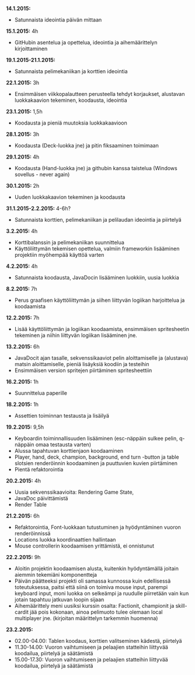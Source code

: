 **14.1.2015:** 
- Satunnaista ideointia päivän mittaan

**15.1.2015:** 4h 
- GitHubin asentelua ja opettelua, ideointia ja aihemäärittelyn kirjoittaminen

**19.1.2015-21.1.2015:** 
- Satunnaista pelimekaniikan ja korttien ideointia

**22.1.2015:** 3h 
- Ensimmäisen viikkopalautteen perusteella tehdyt korjaukset, alustavan luokkakaavion tekeminen, koodausta, ideointia

**23.1.2015:** 1,5h 
- Koodausta ja pieniä muutoksia luokkakaavioon

**28.1.2015:** 3h 
- Koodausta (Deck-luokka jne) ja pitin fiksaaminen toimimaan

**29.1.2015:** 4h 
- Koodausta (Hand-luokka jne) ja githubin kanssa taistelua (Windows sovellus - never again)

**30.1.2015:** 2h 
- Uuden luokkakaavion tekeminen ja koodausta

**31.1.2015-2.2.2015:** 4-6h?
- Satunnaista korttien, pelimekaniikan ja pelilaudan ideointia ja piirtelyä

**3.2.2015:** 4h
- Korttibalanssin ja pelimekaniikan suunnittelua
- Käyttöliittymän tekemisen opettelua, valmiin frameworkin lisääminen projektiin myöhempää käyttöä varten

**4.2.2015:** 4h
- Satunnaista koodausta, JavaDocin lisääminen luokkiin, uusia luokkia

**8.2.2015:** 7h
- Perus graafisen käyttöliittymän ja siihen liittyvän logiikan harjoittelua ja koodaamista

**12.2.2015:** 7h
- Lisää käyttöliittymän ja logiikan koodaamista, ensimmäisen spritesheetin tekeminen ja niihin liittyvän logiikan lisääminen jne.

**13.2.2015:** 6h
- JavaDocit ajan tasalle, sekvenssikaaviot pelin aloittamiselle ja (alustava) matsin aloittamiselle, pieniä lisäyksiä koodiin ja testeihin
- Ensimmäisen version spritejen piirtäminen spritesheettiin

**16.2.2015:** 1h
- Suunnittelua paperille

**18.2.2015:** 1h
- Assettien toiminnan testausta ja lisäilyä

**19.2.2015:** 9,5h
- Keyboardin toiminnallisuuden lisääminen (esc-näppäin sulkee pelin, q-näppäin omaa testausta varten)
- Alussa tapahtuvan korttienjaon koodaaminen
- Player, hand, deck, champion, background, end turn -button ja table slotsien renderöinnin koodaaminen ja puuttuvien kuvien piirtäminen
- Pientä refaktorointia

**20.2.2015:** 4h
- Uusia sekvenssikaavioita: Rendering Game State, 
- JavaDoc päivittämistä
- Render Table

**21.2.2015:** 6h
- Refaktorointia, Font-luokkaan tutustuminen ja hyödyntäminen vuoron renderöinnissä
- Locations luokka koordinaattien hallintaan
- Mouse controllerin koodaamisen yrittämistä, ei onnistunut

**22.2.2015:** 9h
- Aloitin projektin koodaamisen alusta, kuitenkin hyödyntämällä joitain aiemmin tekemiäni komponentteja 
- Päivän päätteeksi projekti oli samassa kunnossa kuin edellisessä toteutuksessa, paitsi että siinä on toimiva
mouse input, parempi keyboard input, moni luokka on selkeämpi ja ruudulle piirretään vain kun jotain tapahtuu
jatkuvan loopin sijaan
- Aihemäärittely meni uusiksi kurssin osalta: Factionit, championit ja skill-cardit jää pois kokonaan, ainoa pelimuoto
tulee olemaan local multiplayer jne. (kirjoitan määrittelyn tarkemmin huomenna)

**23.2.2015:** 
- 02.00-04.00: Tablen koodaus, korttien valitseminen kädestä, piirtelyä
- 11.30-14.00: Vuoron vaihtumiseen ja pelaajien statteihin liittyvää koodailua, piirtelyä ja säätämistä
- 15.00-17.30: Vuoron vaihtumiseen ja pelaajien statteihin liittyvää koodailua, piirtelyä ja säätämistä